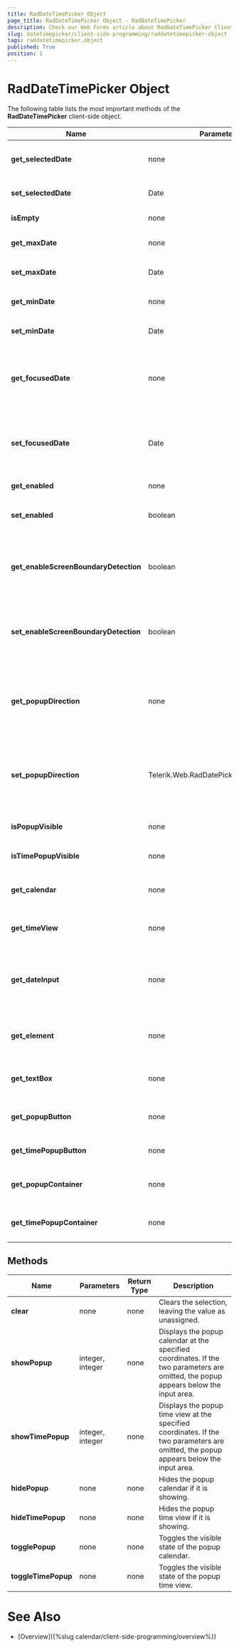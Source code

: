 ```yaml
---
title: RadDateTimePicker Object
page_title: RadDateTimePicker Object - RadDateTimePicker
description: Check our Web Forms article about RadDateTimePicker Client-side Object.
slug: datetimepicker/client-side-programming/raddatetimepicker-object
tags: raddatetimepicker,object
published: True
position: 1
---
```


# RadDateTimePicker Object



The following table lists the most important methods of the **RadDateTimePicker** client-side object.




| Name | Parameters | Return Type | Description |
| ------ | ------ | ------ | ------ |
| **get_selectedDate** |none|Date|Returns the selected date and time, or null if no date is selected.|
| **set_selectedDate** |Date|none|Assigns the value of the date/time picker.|
| **isEmpty** |none|boolean|Returns **true** if the value is unassigned.|
| **get_maxDate** |none|Date|Returns the latest dateand time the user can select.|
| **set_maxDate** |Date|none|Sets the latest date and time the user can select.|
| **get_minDate** |none|Date|Returns the earliest date and time the user can select.|
| **set_minDate** |Date|none|Sets the earliest date and time the user can select.|
| **get_focusedDate** |none|Date|Returns the date that determines the view the popup calendar uses when the value of the date/time picker is not assigned.|
| **set_focusedDate** |Date|none|Sets the date that determines the view the popup calendar uses when the value of the date/time picker is not assigned.|
| **get_enabled** |none|boolean|Gets whether the control is enabled.|
| **set_enabled** |boolean|none|Sets whether the control is enabled and operable by the user.|
| **get_enableScreenBoundaryDetection** |boolean|none|Gets whether the control switches the popup direction automatically, depending on the proximity of the page boundaries.|
| **set_enableScreenBoundaryDetection** |boolean|none|Sets whether the control switches the popup direction automatically, depending on the proximity of the page boundaries.|
| **get_popupDirection** |none|Telerik.Web.RadDatePickerPopupDirection|Gets the (default) popup direction of the calendar and timeview popups. This property is related to the screen boundary detection.|
| **set_popupDirection** |Telerik.Web.RadDatePickerPopupDirection|none|Sets the (default) popup direction of the calendar and timeview popups. This property is related to the screen boundary detection.|
| **isPopupVisible** |none|boolean|Returns whether the popup calendar is visible.|
| **isTimePopupVisible** |none|boolean|Returns whether the popup time view is visible.|
| **get_calendar** |none|RadCalendar|Returns a reference to the client object for the popup calendar.|
| **get_timeView** |none|RadTimeView|Returns a reference to the client object for the popup time view.|
| **get_dateInput** |none|RadDateInput|Returns a reference to the client object for the input area. For details on using this object, see the **RadInput** documentation.|
| **get_element** |none|HTML element|Returns the DOM element for the entire **RadDateTimePicker** control.|
| **get_textBox** |none|HTML element|Returns the DOM element for the text box that implements the input area.|
| **get_popupButton** |none|HTML element|Returns the DOM element for the calendar popup button.|
| **get_timePopupButton** |none|HTML element|returns the DOM element for the time popup button.|
| **get_popupContainer** |none|HTML element|Returns the DOM element for the <DIV> that contains the popup calendar.|
| **get_timePopupContainer** |none|HTML element|Returns the DOM element for the <DIV> that contains the popup time view.|

## Methods


| Name | Parameters | Return Type | Description |
| ------ | ------ | ------ | ------ |
| **clear** |none|none|Clears the selection, leaving the value as unassigned.|
| **showPopup** |integer, integer|none|Displays the popup calendar at the specified coordinates. If the two parameters are omitted, the popup appears below the input area.|
| **showTimePopup** |integer, integer|none|Displays the popup time view at the specified coordinates. If the two parameters are omitted, the popup appears below the input area.|
| **hidePopup** |none|none|Hides the popup calendar if it is showing.|
| **hideTimePopup** |none|none|Hides the popup time view if it is showing.|
| **togglePopup** |none|none|Toggles the visible state of the popup calendar.|
| **toggleTimePopup** |none|none|Toggles the visible state of the popup time view.|

# See Also

 * [Overview]({%slug calendar/client-side-programming/overview%})
